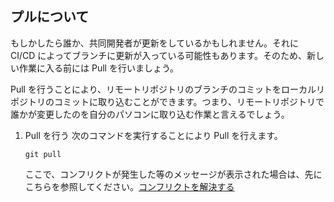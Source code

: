 ## プルについて

もしかしたら誰か、共同開発者が更新をしているかもしれません。それに CI/CD によってブランチに更新が入っている可能性もあります。そのため、新しい作業に入る前には Pull を行いましょう。

Pull を行うことにより、リモートリポジトリのブランチのコミットをローカルリポジトリのコミットに取り込むことができます。つまり、リモートリポジトリで誰かが変更したのを自分のパソコンに取り込む作業と言えるでしょう。

1. Pull を行う
   次のコマンドを実行することにより Pull を行えます。

   ```
   git pull
   ```

   ここで、コンフリクトが発生した等のメッセージが表示された場合は、先にこちらを参照してください。[コンフリクトを解決する](/docs/contrib2/conflict.md)

